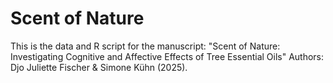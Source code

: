 # Scent of Nature

This is the data and R script for the manuscript: "Scent of Nature: Investigating Cognitive and Affective Effects of Tree Essential Oils" Authors: Djo Juliette Fischer & Simone Kühn (2025).
